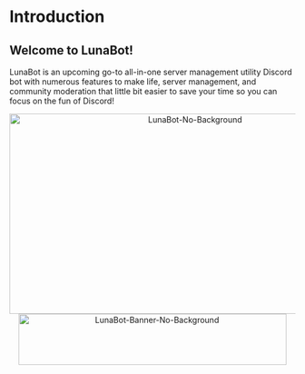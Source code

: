 # Introduction

## Welcome to LunaBot!

LunaBot is an upcoming go-to all-in-one server management utility Discord bot with numerous features to make life, server management, and community moderation that little bit easier to save your time so you can focus on the fun of Discord!


<center><img width="638" height="353" alt="LunaBot-No-Background" src="https://github.com/user-attachments/assets/4afc33ec-7efa-4616-a258-37758d5a0556" /></<center>
<center><img width="472" height="90" alt="LunaBot-Banner-No-Background" src="https://github.com/user-attachments/assets/71c63607-6d29-4508-9c44-7afcf36f498e" /></<center>
